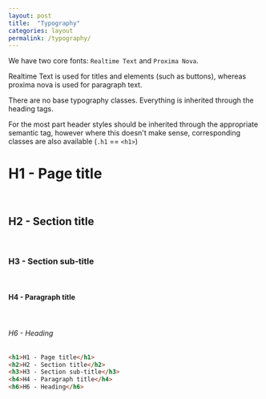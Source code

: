 ```yaml
---
layout: post
title:  "Typography"
categories: layout
permalink: /typography/
---
```


We have two core fonts: `Realtime Text` and `Proxima Nova`.

Realtime Text is used for titles and elements (such as buttons), whereas proxima nova is used for paragraph text.

There are no base typography classes. Everything is inherited through the heading tags.

For the most part header styles should be inherited through the appropriate semantic tag, however where this doesn't make sense, corresponding classes are also available (`.h1` == `<h1>`)

<div class="pattern">
  <h1>H1 - Page title</h1>
  <br>
  <h2>H2 - Section title</h2>
  <br>
  <h3>H3 - Section sub-title</h3>
  <br>
  <h4>H4 - Paragraph title</h4>
  <br>
  <h6>H6 - Heading</h6>
</div>

``` html
<h1>H1 - Page title</h1>
<h2>H2 - Section title</h2>
<h3>H3 - Section sub-title</h3>
<h4>H4 - Paragraph title</h4>
<h6>H6 - Heading</h6>
```